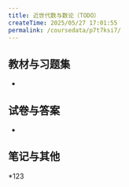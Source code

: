 ```yaml
---
title: 近世代数与数论（TODO）
createTime: 2025/05/27 17:01:55
permalink: /coursedata/p7t7ksi7/
---
```


## 教材与习题集

*

## 试卷与答案

*

## 笔记与其他

\*123
